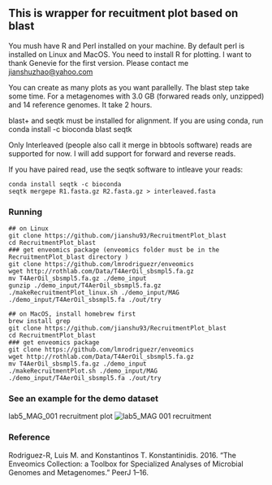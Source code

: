 ## This is wrapper for recuitment plot based on blast
You mush have R and Perl installed on your machine. By default perl is installed on Linux and MacOS. You need to install R for plotting. I want to thank Genevie for the first version. Please contact me jianshuzhao@yahoo.com



You can create as many plots as you want parallelly. The blast step take some time. For a metagenomes with 3.0 GB (forwared reads only, unzipped) and 14 reference genomes. It take 2 hours.

blast+ and seqtk must be installed for alignment. If you are using conda, run conda install -c bioconda blast seqtk

Only Interleaved (people also call it merge in bbtools software) reads are supported for now. I will add support for forward and reverse reads.

If you have paired read, use the seqtk software to intleave your reads:

```
conda install seqtk -c bioconda
seqtk mergepe R1.fasta.gz R2.fasta.gz > interleaved.fasta
```

### Running
```
## on Linux
git clone https://github.com/jianshu93/RecruitmentPlot_blast
cd RecruitmentPlot_blast
### get enveomics package (enveomics folder must be in the RecruitmentPlot_blast directory )
git clone https://github.com/lmrodriguezr/enveomics
wget http://rothlab.com/Data/T4AerOil_sbsmpl5.fa.gz
mv T4AerOil_sbsmpl5.fa.gz ./demo_input
gunzip ./demo_input/T4AerOil_sbsmpl5.fa.gz
./makeRecruitmentPlot_linux.sh ./demo_input/MAG ./demo_input/T4AerOil_sbsmpl5.fa ./out/try

## on MacOS, install homebrew first
brew install grep
git clone https://github.com/jianshu93/RecruitmentPlot_blast
cd RecruitmentPlot_blast
### get enveomics package
git clone https://github.com/lmrodriguezr/enveomics
wget http://rothlab.com/Data/T4AerOil_sbsmpl5.fa.gz
mv T4AerOil_sbsmpl5.fa.gz ./demo_input
./makeRecruitmentPlot.sh ./demo_input/MAG ./demo_input/T4AerOil_sbsmpl5.fa ./out/try

```

### See an example for the demo dataset
lab5_MAG_001 recruitment plot
![lab5_MAG 001 recruitment](https://user-images.githubusercontent.com/38149286/124207245-13bbad80-dab3-11eb-84be-ca02ae623a16.jpg)

### Reference

Rodriguez-R, Luis M. and Konstantinos T. Konstantinidis. 2016. “The Enveomics Collection: a Toolbox for Specialized Analyses of Microbial Genomes and Metagenomes.” PeerJ 1–16.